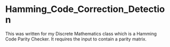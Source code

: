 # Hamming_Code_Correction_Detection
This was written for my Discrete Mathematics class which is a Hamming Code Parity Checker. It requires the input to contain a parity matrix. 

